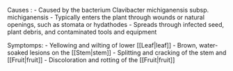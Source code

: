 
Causes :
	-   Caused by the bacterium Clavibacter michiganensis subsp. michiganensis
	-   Typically enters the plant through wounds or natural openings, such as stomata or hydathodes
	-   Spreads through infected seed, plant debris, and contaminated tools and equipment

Symptomps:
	-   Yellowing and wilting of lower [[Leaf|leaf]]
	-   Brown, water-soaked lesions on the [[Stem|stem]]
	-   Splitting and cracking of the stem and [[Fruit|fruit]]
	-   Discoloration and rotting of the [[Fruit|fruit]]
